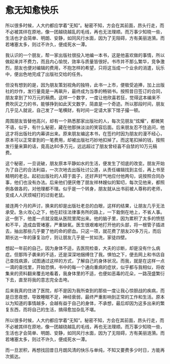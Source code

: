 # 愈无知愈快乐

所以很多时候，人大约都应学着“无知”。秘密不知，方会在其前面，昂头行走，而不必被其绊在原地，像一团越绕越乱的毛线，再也无法理顺。而万事少知晓一些，生活也才会简单、明朗、安静，如同风行水面，因为了无阻碍，方有美丽涟漪。而若堵塞太多，则过不许久，便成死水一潭。 

我认识的一个朋友，帮一家出版社很投入地编一本书，这是他喜欢做的事情，所以做起来并不费力，而且内心愉悦，效率与质量皆很好。书市并不那么繁华，竞争激烈，朋友也便对编辑的费用，不抱怎样的希望，只将这当成一个业余的消遣，玩乐中，便出色地完成了出版社交给的任务。 

但没有想到的是，因为朋友策划视角的独特，此书一上市，便极受追捧，加上出版社的炒作，发行量竟是一再飙升，最终成为当季的畅销书。按照昔日签订的合同，朋友拿到了10万元的稿费。这样一个数字，一度让他欣喜若狂，觉得这本编来不费吹灰之力的书，能够挣到如此天文数字，简直是一个奇迹。所以那段时间，朋友几乎见人就说，自己发了一笔横财，有时间一定请大家下馆子撮一顿。 

周围朋友皆替他高兴，却有一个熟悉那家出版社的人，每次见朋友“炫耀”，都微笑不语，似乎，有什么秘密，藏在他那抹淡淡的笑容后面。后来朋友忍不住追问，他这才将出版社的内幕讲出来。原来朋友编这本书，在签约时因为朋友的漫不经心，原本可以正常拿到的一笔费用，却被出版社巧妙地扣掉了。而这笔扣掉的钱，按照发行量来算的话，竟高达80多万元，远远超过了朋友曾经喜不自禁的10万元稿费。 

这个秘密，一旦说破，朋友原本平静如水的生活，便发生了彻底的改变。朋友开始为了自己的合法利益，一次次地去出版社讨公道，从责任编辑找到主任，再上书至精明的老总。起初出版社的人碍于面子，还好声好气地应付他两句，说按照合同办事，他们也没有办法。后来他们便厌倦了朋友祥林嫂似的絮叨，每次见他来，都照例各做各的，对他理都不理。似乎是一个转身，朋友就从出书前被人尊称的老师，变成人人厌烦喊打的过街老鼠。 

接连两个月的声讨，换来的却是出版社老总的白眼，这样的结果，让朋友几乎无法承受。急火攻心之下，他在赶往法律事务所的路上，一下栽倒在地上，不省人事。这一倒下，他差一点就没能从医院里爬出来。他的脑子里，因为累积了太多的愤怒和不平，造成血管堵塞，严重缺氧。医生很艰难地打开他的头部，将一根管子插进去，抽出那些几乎要了他的命的瘀血。只这一项，就花费了朋友20多万元，而后期长达一年的康复治疗，则让朋友几乎是一贫如洗，家徒四壁。 

想起一年前的自己，因为身体不适，去医院检查，大夫的诊断，却是没有什么病症。但那阵子袭来的不适，还是深深地捆缚住了我。惧怕之下，便去网上和书店自己查找病源，试图通过这样的方式，了解自己的身体状况。而我，就是在这样一点一滴的查找里，开始恐惧，书中的每一个通向重病的症状，似乎都与我相似，将收集来的资料翻来覆去地看着，我身体里的不适，也便如恶毒的花朵，一路茂盛繁衍下去，直至将我的意志完全击垮。 

后来我真的住进了医院，却不是因为我所查到的那些一度让我心惊胆战的疾病，而是日思夜想，导致睡眠不足，神经衰弱，最终严重影响到正常的工作和生活。原本以为知道的事情越多，会越有益于自己的身体，不承想，最后却因为这多出来的繁复东西，而将自己的生活，搞得愈加杂乱不堪。 

所以很多时候，人大约都应学着“无知”。秘密不知，方会在其前面，昂头行走，而不必被其绊在原地，像一团越绕越乱的毛线，再也无法理顺。而万事少知晓一些，生活也才会简单、明朗、安静，如同风行水面，因为了无阻碍，方有美丽涟漪。而若堵塞太多，则过不许久，便成死水一潭。 

而一旦淤积，再想找回昔日月朗风清的快乐与单纯，不知又要费多少时日，方能再次抵达。